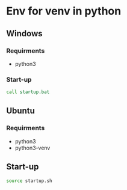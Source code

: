 # Env for venv in python

## Windows

### Requirments

* python3

### Start-up

```bat
call startup.bat
```

## Ubuntu

### Requirments

* python3
* python3-venv

## Start-up

```bash
source startup.sh
```
